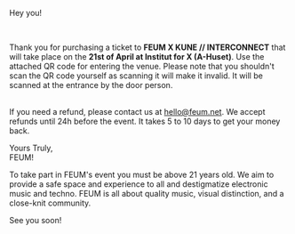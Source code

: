 <!--StartFragment-->

Hey you!

<br>

Thank you for purchasing a ticket to **FEUM X KUNE // INTERCONNECT** that will take place on the **21st of April at Institut for X (A-Huset)**. Use the attached QR code for entering the venue. Please note that you shouldn't scan the QR code yourself as scanning it will make it invalid. It will be scanned at the entrance by the door person.

<br>If you need a refund, please contact us at [hello@feum.net](mailto:hello@feum.net). We accept refunds until 24h before the event. It takes 5 to 10 days to get your money back. <br>

Yours Truly,\
FEUM! <br>

To take part in FEUM's event you must be above 21 years old. We aim to provide a safe space and experience to all and destigmatize electronic music and techno. FEUM is all about quality music, visual distinction, and a close-knit community.

See you soon!

<!--EndFragment-->
